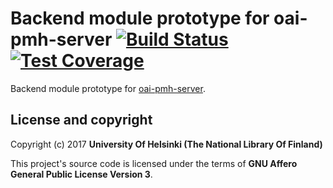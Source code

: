 # Backend module prototype for oai-pmh-server [![Build Status](https://travis-ci.org/NatLibFi/<TEMPLATE>.svg)](https://travis-ci.org/NatLibFi/oai-pmh-server-backend-module-prototype) [![Test Coverage](https://codeclimate.com/github/NatLibFi/oai-pmh-server-backend-module-prototype/badges/coverage.svg)](https://codeclimate.com/github/NatLibFi/oai-pmh-server-backend-module-prototype/coverage)

Backend module prototype for [oai-pmh-server](https://github.com/natlibfi/oai-pmh-server).

## License and copyright

Copyright (c) 2017 **University Of Helsinki (The National Library Of Finland)**

This project's source code is licensed under the terms of **GNU Affero General Public License Version 3**.
